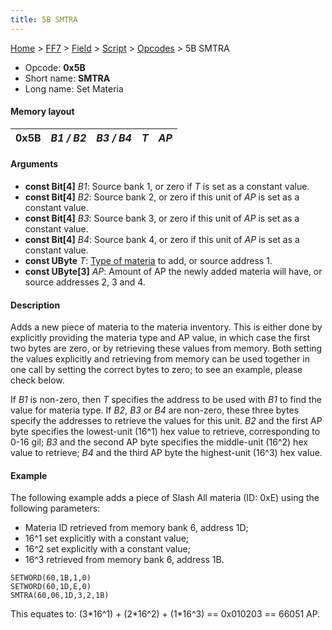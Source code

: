 ```yaml
---
title: 5B SMTRA
---
```


[Home](../../../../Main%20Page.md.md) > [FF7](../../../../FF7.md) > [Field](../../../Field.md) > [Script](../../Script.md) > [Opcodes](../Opcodes.md) > 5B SMTRA

-   Opcode: **0x5B**
-   Short name: **SMTRA**
-   Long name: Set Materia

#### Memory layout

| 0x5B | *B1 / B2* | *B3 / B4* | *T* | *AP* |
|------|-----------|-----------|-----|------|

#### Arguments

-   **const Bit\[4\]** *B1*: Source bank 1, or zero if *T* is set as a
    constant value.
-   **const Bit\[4\]** *B2*: Source bank 2, or zero if this unit of *AP*
    is set as a constant value.
-   **const Bit\[4\]** *B3*: Source bank 3, or zero if this unit of *AP*
    is set as a constant value.
-   **const Bit\[4\]** *B4*: Source bank 4, or zero if this unit of *AP*
    is set as a constant value.
-   **const UByte** *T*: [Type of materia][] to add, or source
    address 1.
-   **const UByte\[3\]** *AP*: Amount of AP the newly added materia will
    have, or source addresses 2, 3 and 4.

#### Description

Adds a new piece of materia to the materia inventory. This is either
done by explicitly providing the materia type and AP value, in which
case the first two bytes are zero, or by retrieving these values from
memory. Both setting the values explicitly and retrieving from memory
can be used together in one call by setting the correct bytes to zero;
to see an example, please check below.

If *B1* is non-zero, then *T* specifies the address to be used with *B1*
to find the value for materia type. If *B2*, *B3* or *B4* are non-zero,
these three bytes specify the addresses to retrieve the values for this
unit. *B2* and the first AP byte specifies the lowest-unit (16^1) hex
value to retrieve, corresponding to 0-16 gil; *B3* and the second AP
byte specifies the middle-unit (16^2) hex value to retrieve; *B4* and
the third AP byte the highest-unit (16^3) hex value.

#### Example

The following example adds a piece of Slash All materia (ID: 0xE) using
the following parameters:

-   Materia ID retrieved from memory bank 6, address 1D;
-   16^1 set explicitly with a constant value;
-   16^2 set explicitly with a constant value;
-   16^3 retrieved from memory bank 6, address 1B.

`SETWORD(60,1B,1,0)`  
`SETWORD(60,1D,E,0)`  
`SMTRA(60,06,1D,3,2,1B)`

This equates to: (3\*16^1) + (2\*16^2) + (1\*16^3) == 0x010203 == 66051
AP.

  [Type of materia]: ../Materia%20ID.md "wikilink"
